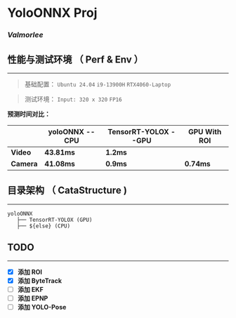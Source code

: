 # YoloONNX Proj

### *Valmorlee*


## 性能与测试环境 **（ Perf & Env ）**

---

> 基础配置： ``Ubuntu 24.04`` ``i9-13900H`` ``RTX4060-Laptop``

> 测试环境： ``Input: 320 x 320`` ``FP16`` 

**预测时间对比：**

|            | **yoloONNX --CPU** | **TensorRT-YOLOX --GPU** | **GPU With ROI** |
|------------|--------------------|--------------------------|------------------|
| **Video**  | **43.81ms**        | **1.2ms**                |                  |
| **Camera** | **41.08ms**        | **0.9ms**                | **0.74ms**       |


## 目录架构 **（ CataStructure )**

---
``` YOLOONNX
yoloONNX
   ├── TensorRT-YOLOX (GPU)
   ├── ${else} (CPU)
```



## TODO

---
- [x] **添加 ROI**
- [x] **添加 ByteTrack** 
- [ ] **添加 EKF** 
- [ ] **添加 EPNP**
- [ ] **添加 YOLO-Pose**